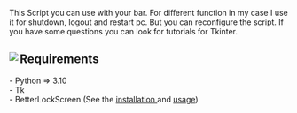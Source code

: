 This Script you can use with your bar. For different function in my case I use it for shutdown, logout and restart pc. But you can reconfigure the script.
If you have some questions you can look for tutorials for Tkinter.

<div align="center">

<img src="https://user-images.githubusercontent.com/93195319/161347725-09853d08-b2f5-4841-9c5a-e3388b054544.png" align="left">
  
  <div align="left">
    <h2> Requirements </h2>
	- Python => 3.10 <br>
	- Tk <br>
	- BetterLockScreen (See the <a href="https://github.com/betterlockscreen/betterlockscreen#installation"> installation </a> and <a href="https://github.com/betterlockscreen/betterlockscreen#usage"> usage</a>)
  </div>

</div>

